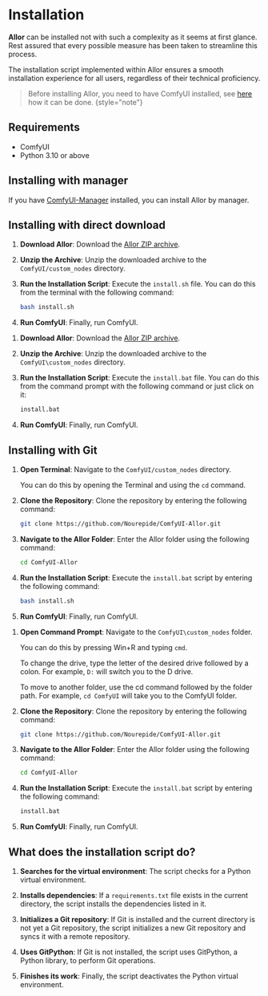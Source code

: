 # Installation

**Allor** can be installed not with such a complexity as it seems at first glance.
Rest assured that every possible measure has been taken to streamline this process.

The installation script implemented within Allor ensures a smooth installation experience for all users, regardless of
their technical proficiency.


> Before installing Allor, you need to have ComfyUI installed,
> see [here](https://github.com/comfyanonymous/ComfyUI#installing) how it can be done.
> {style="note"}

## Requirements

* ComfyUI
* Python 3.10 or above

## Installing with manager

If you have [ComfyUI-Manager](https://github.com/ltdrdata/ComfyUI-Manager) installed, you can install Allor by manager.

## Installing with direct download

<tabs group="installing">
<tab title="Installation for Unix" group-key="unix">

<procedure>

1. **Download Allor**: Download
   the [Allor ZIP archive](https://github.com/Nourepide/ComfyUI-Allor/archive/refs/heads/main.zip).
2. **Unzip the Archive**: Unzip the downloaded archive to the `ComfyUI/custom_nodes` directory.
3. **Run the Installation Script**: Execute the `install.sh` file. You can do this from the terminal with the following
   command:

    ```bash
    bash install.sh
    ```
4. **Run ComfyUI**: Finally, run ComfyUI.

</procedure>

</tab>
<tab title="Installation for Windows" group-key="windows">

<procedure>

1. **Download Allor**: Download
   the [Allor ZIP archive](https://github.com/Nourepide/ComfyUI-Allor/archive/refs/heads/main.zip).

2. **Unzip the Archive**: Unzip the downloaded archive to the `ComfyUI\custom_nodes` directory.

3. **Run the Installation Script**: Execute the `install.bat` file. You can do this from the command prompt with the
   following command or just click on it:

    ```bash
    install.bat
    ```

4. **Run ComfyUI**: Finally, run ComfyUI.

</procedure>

</tab>
</tabs>

## Installing with Git

<tabs group="installing">
<tab title="Installation for Unix" group-key="unix">

<procedure>

1. **Open Terminal**: Navigate to the `ComfyUI/custom_nodes` directory.

   You can do this by opening the Terminal and using the `cd` command.

2. **Clone the Repository**: Clone the repository by entering the following command:

    ```bash
    git clone https://github.com/Nourepide/ComfyUI-Allor.git
    ```

3. **Navigate to the Allor Folder**: Enter the Allor folder using the following command:

    ```bash
    cd ComfyUI-Allor
    ```

4. **Run the Installation Script**: Execute the `install.bat` script by entering the following command:

    ```bash
    bash install.sh
    ```

5. **Run ComfyUI**: Finally, run ComfyUI.

</procedure>

</tab>
<tab title="Installation for Windows" group-key="windows">

<procedure>

1. **Open Command Prompt**: Navigate to the `ComfyUI\custom_nodes` folder. 

   You can do this by pressing <shortcut>Win+R</shortcut> and typing `cmd`. 
 
   To change the drive, type the letter of the desired drive followed by a colon.
   For example, `D:` will switch you to the D drive.

   To move to another folder, use the cd command followed by the folder path. 
   For example, `cd ComfyUI` will take you to the ComfyUI folder.

2. **Clone the Repository**: Clone the repository by entering the following command:

    ```bash
    git clone https://github.com/Nourepide/ComfyUI-Allor.git
    ```

3. **Navigate to the Allor Folder**: Enter the Allor folder using the following command:

    ```bash
    cd ComfyUI-Allor
    ```

4. **Run the Installation Script**: Execute the `install.bat` script by entering the following command:

    ```bash
    install.bat
    ```

5. **Run ComfyUI**: Finally, run ComfyUI.

</procedure>

</tab>
</tabs>

## What does the installation script do?

1. **Searches for the virtual environment**: The script checks for a Python virtual environment.

2. **Installs dependencies**: If a `requirements.txt` file exists in the current directory, the script installs the
   dependencies listed in it.

3. **Initializes a Git repository**: If Git is installed and the current directory is not yet a Git repository, the
   script initializes a new Git repository and syncs it with a remote repository.

4. **Uses GitPython**: If Git is not installed, the script uses GitPython, a Python library, to perform Git operations.

5. **Finishes its work**: Finally, the script deactivates the Python virtual environment.

